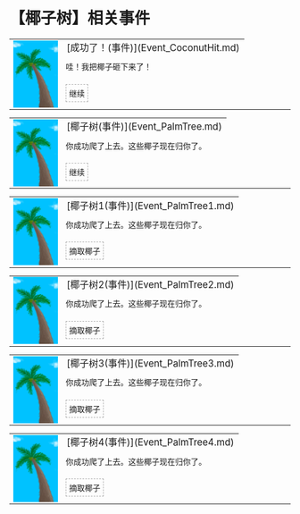 # 【椰子树】相关事件  
<div class="" style="width:800px;margin-bottom:-15px;"><table><tr style="height:10px"><td rowspan=3 style="width:80px"><div class="gamecard" style="width:80px; height:120px;"><a href="Event_CoconutHit.md" style="color:black"><img decoding="async" src="../wiki/Sprite/PalmTree.png" class="cardimage" style="max-width:80px;max-height:120px;"></a></div></td><td style="font-size: 1.2em">[成功了！(事件)](Event_CoconutHit.md)</td></tr><tr><td>哇！我把椰子砸下来了！</td></tr><tr><td><div style="display:inline-block"><div style="margin-right:5px;padding:5px;border:1px dashed darkgray;display: inline-block">继续</div></div></td></tr></table></div><hr>  
<div class="" style="width:800px;margin-bottom:-15px;"><table><tr style="height:10px"><td rowspan=3 style="width:80px"><div class="gamecard" style="width:80px; height:120px;"><a href="Event_PalmTree.md" style="color:black"><img decoding="async" src="../wiki/Sprite/PalmTree.png" class="cardimage" style="max-width:80px;max-height:120px;"></a></div></td><td style="font-size: 1.2em">[椰子树(事件)](Event_PalmTree.md)</td></tr><tr><td>你成功爬了上去。这些椰子现在归你了。</td></tr><tr><td><div style="display:inline-block"><div style="margin-right:5px;padding:5px;border:1px dashed darkgray;display: inline-block">继续</div></div></td></tr></table></div><hr>  
<div class="" style="width:800px;margin-bottom:-15px;"><table><tr style="height:10px"><td rowspan=3 style="width:80px"><div class="gamecard" style="width:80px; height:120px;"><a href="Event_PalmTree1.md" style="color:black"><img decoding="async" src="../wiki/Sprite/PalmTree.png" class="cardimage" style="max-width:80px;max-height:120px;"></a></div></td><td style="font-size: 1.2em">[椰子树1(事件)](Event_PalmTree1.md)</td></tr><tr><td>你成功爬了上去。这些椰子现在归你了。</td></tr><tr><td><div style="display:inline-block"><div style="margin-right:5px;padding:5px;border:1px dashed darkgray;display: inline-block">摘取椰子</div></div></td></tr></table></div><hr>  
<div class="" style="width:800px;margin-bottom:-15px;"><table><tr style="height:10px"><td rowspan=3 style="width:80px"><div class="gamecard" style="width:80px; height:120px;"><a href="Event_PalmTree2.md" style="color:black"><img decoding="async" src="../wiki/Sprite/PalmTree.png" class="cardimage" style="max-width:80px;max-height:120px;"></a></div></td><td style="font-size: 1.2em">[椰子树2(事件)](Event_PalmTree2.md)</td></tr><tr><td>你成功爬了上去。这些椰子现在归你了。</td></tr><tr><td><div style="display:inline-block"><div style="margin-right:5px;padding:5px;border:1px dashed darkgray;display: inline-block">摘取椰子</div></div></td></tr></table></div><hr>  
<div class="" style="width:800px;margin-bottom:-15px;"><table><tr style="height:10px"><td rowspan=3 style="width:80px"><div class="gamecard" style="width:80px; height:120px;"><a href="Event_PalmTree3.md" style="color:black"><img decoding="async" src="../wiki/Sprite/PalmTree.png" class="cardimage" style="max-width:80px;max-height:120px;"></a></div></td><td style="font-size: 1.2em">[椰子树3(事件)](Event_PalmTree3.md)</td></tr><tr><td>你成功爬了上去。这些椰子现在归你了。</td></tr><tr><td><div style="display:inline-block"><div style="margin-right:5px;padding:5px;border:1px dashed darkgray;display: inline-block">摘取椰子</div></div></td></tr></table></div><hr>  
<div class="" style="width:800px;margin-bottom:-15px;"><table><tr style="height:10px"><td rowspan=3 style="width:80px"><div class="gamecard" style="width:80px; height:120px;"><a href="Event_PalmTree4.md" style="color:black"><img decoding="async" src="../wiki/Sprite/PalmTree.png" class="cardimage" style="max-width:80px;max-height:120px;"></a></div></td><td style="font-size: 1.2em">[椰子树4(事件)](Event_PalmTree4.md)</td></tr><tr><td>你成功爬了上去。这些椰子现在归你了。</td></tr><tr><td><div style="display:inline-block"><div style="margin-right:5px;padding:5px;border:1px dashed darkgray;display: inline-block">摘取椰子</div></div></td></tr></table></div><hr>  


<script>document.title="椰子树(事件组) - 卡牌生存百科 Card Survival Wiki";</script>